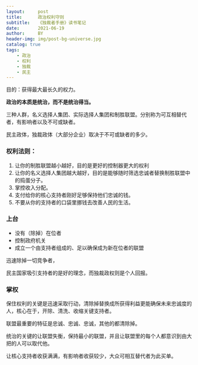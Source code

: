 ```yaml
---
layout:     post
title:      政治权利守则
subtitle:   《独裁者手册》读书笔记
date:       2021-06-19
author:     BY
header-img: img/post-bg-universe.jpg
catalog: true
tags:
    - 政治
    - 权利
    - 独裁
    - 民主
---
```



目的：获得最大最长久的权力。

**政治的本质是统治，而不是统治得当。**

三种人群，名义选择人集团、实际选择人集团和制胜联盟。分别称为可互相替代者，有影响者以及不可或缺者。

民主政体，独裁政体（大部分企业）取决于不可或缺者的多少。

### 权利法则：

 1. 让你的制胜联盟越小越好，目的是更好的控制器更大的权利
 2. 让你的名义选择人集团越大越好，目的是能够随时筛选忠诚者替换制胜联盟中的捣蛋分子。
 3. 掌控收入分配。
 4. 支付给你的核心支持者刚好足够保持他们忠诚的钱。
 5. 不要从你的支持者的口袋里挪钱去改善人民的生活。


### 上台

 - 没有（除掉）在位者
 - 控制政府机关
 - 成立一个由支持者组成的、足以确保成为新在位者的联盟


迅速除掉一切竞争者，

民主国家吸引支持者的是好的理念，而独裁政权则是个人回报。


### 掌权

保住权利的关键是迅速采取行动，清除掉替换成所获得利益更能确保未来忠诚度的人，核心在于，开除、清洗、收缩关键支持者。

联盟最重要的特征是忠诚、忠诚、忠诚，其他的都清除掉。

统治的关键的让联盟失衡，保持最小的联盟，并且让联盟里的每个人都意识到由大把的人可以取代他。

让核心支持者收获满满，有影响者收获较少，大众可相互替代者为此买单。


